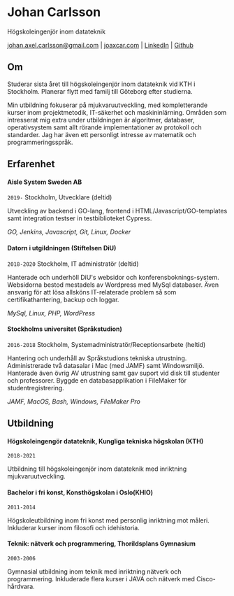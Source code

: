 # Johan Carlsson
Högskoleingenjör inom datateknik

<div id="webaddress">
<a href="johan.axel.carlsson@gmail.com">johan.axel.carlsson@gmail.com</a>
| <a href="https://joaxcar.com">joaxcar.com</a>
| <a href="https://se.linkedin.com/in/johan-axel-carlsson">LinkedIn</a>
| <a href="https://github.com/joaxcar">Github</a>
</div>


## Om

Studerar sista året till högskoleingenjör inom datateknik vid KTH i Stockholm. Planerar flytt med familj till Göteborg efter studierna.

Min utbildning fokuserar på mjukvaruutveckling, med kompletterande kurser inom projektmetodik, IT-säkerhet och maskininlärning. Områden som intresserat mig extra under utbildningen är algoritmer, databaser, operativsystem samt allt rörande implementationer av protokoll och standarder. Jag har även ett personligt intresse av matematik och programmeringsspråk.

## Erfarenhet

#### Aisle System Sweden AB

`2019-` Stockholm,
Utvecklare (deltid)
	
Utveckling av backend i GO-lang, frontend i HTML/Javascript/GO-templates samt integration testser in testbiblioteket Cypress.

_GO, Jenkins, Javascript, Git, Linux, Docker_

#### Datorn i utgildningen (Stiftelsen DiU)

`2018-2020` Stockholm,
IT administratör (deltid)

Hanterade och underhöll DiU's websidor och konferensboknings-system. Websidorna bestod mestadels av Wordpress med MySql databaser. Även ansvarig för att lösa allsköns IT-relaterade problem så som certifikathantering, backup och loggar.

_MySql, Linux, PHP, WordPress_

#### Stockholms universitet (Språkstudion)

`2016-2018` Stockholm,
Systemadministratör/Receptionsarbete (heltid)

Hantering och underhåll av Språkstudions tekniska utrustning. Administrerade två datasalar i Mac (med JAMF) samt Windowsmiljö. Hanterade även övrig AV utrustning samt gav suport vid disk till studenter och professorer. Byggde en databasapplikation i FileMaker för studentregistrering.

_JAMF, MacOS, Bash, Windows, FileMaker Pro_


## Utbildning

#### Högskoleingengör datateknik, Kungliga tekniska högskolan (KTH)
`2018-2021`

Utbildning till högskoleingenjör inom datateknik med inriktning mjukvaruutveckling.

#### Bachelor i fri konst, Konsthögskolan i Oslo(KHIO)
`2011-2014`

Högskoleutbildning inom fri konst med personlig inriktning mot måleri. Inkluderar kurser inom filosofi och idehistoria.

#### Teknik: nätverk och programmering, Thorildsplans Gymnasium
`2003-2006`

Gymnasial utbildning inom teknik med inriktning nätverk och programmering. Inkluderade flera kurser i JAVA och nätverk med Cisco-hårdvara.
